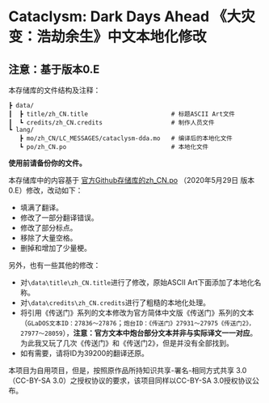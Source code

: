 # Cataclysm: Dark Days Ahead 《大灾变：浩劫余生》中文本地化修改

## 注意：基于版本0.E

本存储库的文件结构及注释：
```
┣ data/
┃  ┣ title/zh_CN.title                       # 标题ASCII Art文件
┃  ┗ credits/zh_CN.credits                   # 制作人员文件
┗ lang/
   ┣ mo/zh_CN/LC_MESSAGES/cataclysm-dda.mo   # 编译后的本地化文件
   ┗ po/zh_CN.po                             # 本地化文件
```
**使用前请备份你的文件。**

本存储库中的内容基于 [官方Github存储库的zh_CN.po](https://github.com/CleverRaven/Cataclysm-DDA/blob/master/lang/po/zh_CN.po) （2020年5月29日 版本0.E）修改，改动如下：
- 填满了翻译。
- 修改了一部分翻译错误。
- 修改了部分标点。
- 移除了大量空格。
- 删掉和增加了少量梗。

另外，也有一些其他的修改：
- 对`\data\title\zh_CN.title`进行了修改，原始ASCII Art下面添加了本地化名称。
- 对`\data\credits\zh_CN.credits`进行了粗糙的本地化处理。
- 将引用《传送门》系列的文本修改为官方简体中文版《传送门》系列的文本（`GLaDOS文本ID：27836～27876`；`炮台ID：《传送门》27931～27975《传送门2》，27977～28059`），**注意：官方文本中炮台部分文本并非与实际译文一一对应**。为此我又玩了几次《传送门》和《传送门2》，但是并没有全部找到。
- 如有需要，请将ID为39200的翻译还原。

本项目为自用项目，但是，按照原作品所持知识共享-署名-相同方式共享 3.0（CC-BY-SA 3.0）之授权协议的要求，该项目同样以CC-BY-SA 3.0授权协议公布。